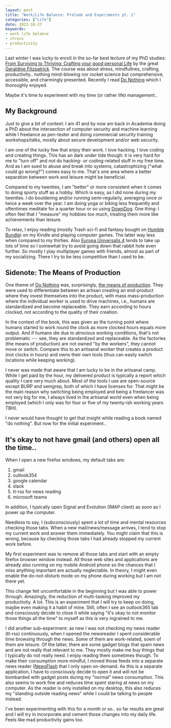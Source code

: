 ```yaml
---
layout: post
title: "Work/Life Balance: Prelude and Experiments pt. 1"
categories: ["Life"]
date: 2023-10-27
keywords:
- work life balance
- stress
- productivity
---
```


Last winter I was lucky to enroll in the so-far best lecture of my PhD studies: [From Surviving to Thriving: Crafting your good personal Life](https://www.tiss.tuwien.ac.at/course/courseDetails.xhtml?dswid=8056&dsrid=556&courseNr=199096&semester=2021W) by the great [Geraldine Fitzpatrick](https://en.wikipedia.org/wiki/Geraldine_Fitzpatrick). The course was about stress, mindfullnes, crafting, productivity.. nothing mind-blowing nor rocket science but comprehensive, accessible, and charmingly presented. Recently I read [Do Nothing](https://amzn.to/3Mhnrmt) which I thoroughly enjoyed.

Maybe it's time to experiment with my time (or rather life) management..

## My Background

Just to give a bit of context: I am 41 and by now am back in Academia doing a PhD about the intersection of computer security and machine learning while I freelance as pen-tester and doing commercial security training workshops/talks, mostly about secure development and/or web security.

I am one of the lucky few that enjoy their work. I love hacking. I love coding and creating things. This has an dark under tide though: it is very hard for me to "turn off" and not do hacking- or coding-related stuff in my free time. And as I am sued to abuse and break into systems, catastrophizing ("what could go wrong?") comes easy to me. That's one area where a better separation between work and leisure might be beneficial.

Compared to my twenties, I am "better" or more consistent when it comes to doing sporty stuff as a hobby. Which is easy, as I did none during my twenties. I do bouldering and/or running semi-regularly, averaging once or twice a week over the year. I am doing yoga or biking less frequently and oftentimes meditate for a quarter hour or so using [DownDog](https://www.downdogapp.com/). One thing: I often feel that I "measure" my hobbies too much, treating them more like achievements than leisure.

To relax, I enjoy reading (mostly Trash sci-fi and fantasy bought on [Humble Bundle](https://www.humblebundle.com/books)) on my Kindle and playing computer games. The latter way less when compared to my thirties. Also [Europa Universalis 4](https://www.paradoxinteractive.com/games/europa-universalis-iv/about) tends to take up lots of time so I somewhat try to avoid going down that rabbit hole even further. So mostly I play multiplayer games with friends, almost as part of my socializing. There I try to be less competitive than I used to be.

## Sidenote: The Means of Production

One theme of [Do Nothing](https://amzn.to/3Mhnrmt) was, surprisingly, [the means of production](https://en.wikipedia.org/wiki/Means_of_production). They were used to differentiate between an artisan creating an end-product where they invest themselves into the product, with mass mass-production where the individual worker is used to drive machines, i.e., humans are standardized and become replaceable. They earn according to hours clocked, not according to the quality of their creation.

In the context of the book, this was given as the turning point where humans started to work round the clock as more clocked hours equals more output. And if humans die due to atrocious working conditions, that's not problematic --- see, they are standardized and replaceable. As the factories (the means of production) are not owned "by the workers", they cannot move or switch. Compare this to an artisanal worker that creates a product (not clocks in hours) and owns their own tools (thus can easily switch locations while keeping working).

I never was made that aware that I am lucky to be in the artisanal camp. While I get paid by the hour, my delivered product is typically a report which quality I care very much about. Most of the tools I use are open-source except BURP and semgrep, both of which I have licenses for. That might be the main reason why switching being employed and being a freelancer was not very big for me, I always lived in the artisanal world even when being employed (which I only was for four or five of my twenty-ish working years TBH).

I never would have thought to get that insight while reading a book named "do nothing". But now for the initial experiment..

## It's okay to not have gmail (and others) open all the time..

When I open a new firefox windows, my default tabs are:

1. gmail
2. outlook354
3. google calendar
4. slack
5. tt-rss for news reading
6. microsoft teams

In addition, I typically open Signal and Evolution (IMAP client) as soon as I power up the computer.

Needless to say, I (subconsciously) spent a lot of time and mental resources checking those tabs. When a new mail/news/message arrives, I tend to stop my current work and answer them immediately. You might claim that this is wrong, because by checking those tabs I had already stopped my current work before.

My first experiment was to remove all those tabs and start with an empty firefox browser window instead. All those web sites and applications are already also running on my mobile Android phone so the chances that I miss anything important are actually neglectable. In theory, I might even enable the do-not-disturb mode on my phone during working but I am not there yet.

This change felt uncomfortable in the beginning but I was able to power through. Amazingly, the reduction of multi-tasking improved my productivity. A lot. This is an experiment that I will try to keep on doing, maybe even making it a habit of mine. Still, often I see an outlook365 tab and consciously decide to close it while saying "it's okay to not monitor those things all the time" to myself as this is very ingrained to me.

I did another sub-experiment: as new I was not checking my news reader (tt-rss) continuously, when I opened the newsreader I spent considerable time browsing through the news. Some of them are work-related, soem of them are leisure. Of the latter, there are some gadget blogs that spam news and are not really that relevant to me. They mostly make me buy things that I typically do not really need. I enjoy reading them sometimes though. To make their consumption more mindful, I moved those feeds into a separate news reader ([NewsFlash](https://apps.gnome.org/NewsFlash/) that I only open on-demand. As this is a separate application, I have to consciously decide to open it and will not be bombarded with gadget posts during my "normal" news consumption. This also seems to work fine and reduces time spent staring at news on my computer. As the reader is only installed on my desktop, this also reduces my "standing outside reading news" while I could be talking to people instead.

I've been experimenting with this for a month or so.. so far results are great and I will try in incorporate and cement those changes into my daily life. Feels like mad productivity gains too.
